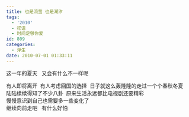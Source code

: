 ```yaml
---
title: 也是流萤 也是潮汐
tags:
  - '2010'
  - 呓语
  - 时间足够你爱
id: 809
categories:
  - 浮生
date: 2010-07-01 01:33:11
---
```


这一年的夏天   又会有什么不一样呢
<div>有人即将离开  有人考虑回国的选择  日子就这么轰隆隆的走过一个个春秋冬夏</div>
<div>陆陆续续得知了不少八卦  原来生活永远都比电视剧还要精彩</div>
<div>慢慢意识到自己也需要多一些变化了</div>
<div>继续向前走吧   有什么好怕</div>